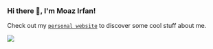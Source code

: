 ### Hi there 👋, I'm Moaz Irfan!
Check out my [`personal website`](https://moazirfan.com) to discover some cool stuff about me.

![](https://komarev.com/ghpvc/?username=moazirfan&color=blueviolet&label=Profile+Views)
<!--
**MoazIrfan/MoazIrfan** is a ✨ _special_ ✨ repository because its `README.md` (this file) appears on your GitHub profile.

Here are some ideas to get you started:

- 🔭 I’m currently working on ...
- 🌱 I’m currently learning ...
- 👯 I’m looking to collaborate on ...
- 🤔 I’m looking for help with ...
- 💬 Ask me about ...
- 📫 How to reach me: ...
- 😄 Pronouns: ...
- ⚡ Fun fact: ...
-->
